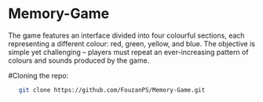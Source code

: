 # Memory-Game
The game features an interface divided into four colourful sections, each representing a different colour: red, green, yellow, and blue. The objective is simple yet challenging – players must repeat an ever-increasing pattern of colours and sounds produced by the game.

#Cloning the repo:
```bash
   git clone https://github.com/FouzanPS/Memory-Game.git
